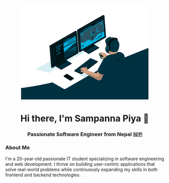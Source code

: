 
<p align="center">
  <img src="https://github.com/sampanna17/sampanna17/blob/main/banner.gif" width="80%" alt="Banner" />
</p>

<h1 align="center">Hi there, I'm Sampanna Piya 👋</h1>
<h3 align="center">Passionate Software Engineer from Nepal 🇳🇵</h3>

### About Me
I'm a 20-year-old passionate IT student specializing in software engineering and web development. I thrive on building user-centric applications that solve real-world problems while continuously expanding my skills in both frontend and backend technologies.



